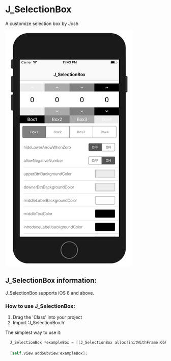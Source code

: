 # J_SelectionBox
A customize selection box by Josh

![image](https://github.com/iverson1234tw/J_SelectionBox/blob/master/J_Box.png?raw=true)

## J_SelectionBox information:
J_SelectionBox supports iOS 8 and above.

### How to use J_SelectionBox:
1. Drag the 'Class' into your project
2. Import 'J_SelectionBox.h'

The simplest way to use it:
```objective-c
  J_SelectionBox *exampleBox = [[J_SelectionBox alloc]initWithFrame:CGRectMake(0, 0, WIDTH, HEIGHT)];  
  
  [self.view addSubview:exampleBox];
```
